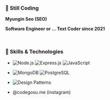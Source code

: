 ### 👋 Still Coding

<b>Myungin Seo (SEO) </b>
<br>
<p><b>Software Engineer or ... Text Coder since 2021</b><br></p>
<br>

### 💼 Skills & Technologies
- ![Node.js](https://img.shields.io/badge/Node.js-green) ![Express.js](https://img.shields.io/badge/Express.js-skyblue) ![JavaScript](https://img.shields.io/badge/JavaScript-yellow)
- ![MongoDB](https://img.shields.io/badge/MongoDB-brown) ![PostgreSQL](https://img.shields.io/badge/postgresql-blue) 
- ![Design Patterns](https://img.shields.io/badge/Design%20Patterns-pink)

- @codegosu.me (instagram)
